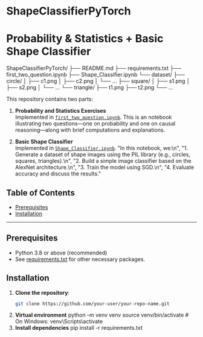 # ShapeClassifierPyTorch

# Probability & Statistics + Basic Shape Classifier

ShapeClassifierPyTorch/
├── README.md
├── requirements.txt
├── first_two_question.ipynb
├── Shape_Classifier.ipynb
└── dataset/
    ├── circle/
    │   ├── c1.png
    │   ├── c2.png
    │   └── ...
    ├── square/
    │   ├── s1.png
    │   ├── s2.png
    │   └── ...
    └── triangle/
        ├── t1.png
        ├── t2.png
        └── ...

This repository contains two parts:

1. **Probability and Statistics Exercises**  
   Implemented in [`first_two_question.ipynb`](./first_two_question.ipynb).
   This is an notebook illustrating two questions—one on probability and one on causal reasoning—along with brief computations and explanations.


2. **Basic Shape Classifier**  
   Implemented in [`Shape_Classifier.ipynb`](./Shape_Classifier.ipynb).
    "In this notebook, we:\n",
    "1. Generate a dataset of shape images using the PIL library (e.g., circles, squares, triangles).\n",
    "2. Build a simple image classifier based on the AlexNet architecture.\n",
    "3. Train the model using SGD.\n",
    "4. Evaluate accuracy and discuss the results."

## Table of Contents
- [Prerequisites](#prerequisites)
- [Installation](#installation)

---

## Prerequisites
- Python 3.8 or above (recommended)
- See [requirements.txt](./requirements.txt) for other necessary packages.

## Installation
1. **Clone the repository**:
   ```bash
   git clone https://github.com/your-user/your-repo-name.git
2. **Virtual environment**
python -m venv venv
source venv/bin/activate  # On Windows: venv\Scripts\activate
3. **Install dependencies**
pip install -r requirements.txt
